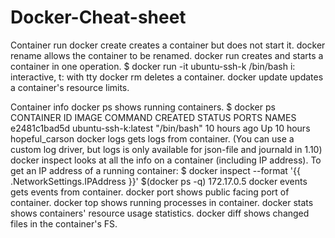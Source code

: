 # Docker-Cheat-sheet

Container run
docker create creates a container but does not start it.
docker rename allows the container to be renamed.
docker run creates and starts a container in one operation.
$ docker run -it ubuntu-ssh-k /bin/bash
i: interactive, t: with tty
docker rm deletes a container.
docker update updates a container's resource limits.


Container info
docker ps shows running containers.
$ docker ps 
CONTAINER ID        IMAGE                 COMMAND             CREATED             STATUS              PORTS               NAMES
e2481c1bad5d        ubuntu-ssh-k:latest   "/bin/bash"         10 hours ago        Up 10 hours                             hopeful_carson 
docker logs gets logs from container. (You can use a custom log driver, but logs is only available for json-file and journald in 1.10)
docker inspect looks at all the info on a container (including IP address).
To get an IP address of a running container:
$ docker inspect --format '{{ .NetworkSettings.IPAddress }}' $(docker ps -q)
172.17.0.5
docker events gets events from container.
docker port shows public facing port of container.
docker top shows running processes in container.
docker stats shows containers' resource usage statistics.
docker diff shows changed files in the container's FS.
